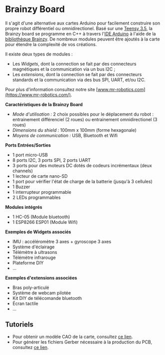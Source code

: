 # Brainzy Board

Il s'agit d'une alternative aux cartes Arduino pour facilement construire son propre robot différentiel ou omnidirectionel. Basé sur une [Teensy 3.5](https://www.pjrc.com/store/teensy35.html), la Brainzy board se programme en C++ à travers l'[IDE Arduino](https://www.arduino.cc/en/Main/Software) à l'aide de la [bibliothèque Brainzy](https://github.com/WhoIsMrRobotics/brainzy-library). De nombreux modules peuvent être ajoutés à la carte pour étendre la complexité de vos créations.

Il existe deux types de modules :
* Les *Widgets*, dont la connection se fait par des connecteurs magnétiques et la communication via un bus I2C ;
* Les *extensions*, dont la connection se fait par des connecteurs standards et la communication via des bus SPI, UART, et/ou I2C.

Pour plus d'information consultez notre site [www.mr-robotics.com](https://www.mr-robotics.com/).

**Caractéristiques de la Brainzy Board**

* *Mode d'utilisation :* 2 choix possibles pour le déplacement du robot : entrainement différenciel (2 roues) ou entrainement omnidirectionel (3 roues)
* *Dimensions du shield :* 100mm x 100mm (forme hexagonale)
* *Moyens de communication :* USB, Bluetooth et Wifi

**Ports Entrées/Sorties**

* 1 port micro-USB
* 8 ports I2C, 3 ports SPI, 2 ports UART
* 3 ports pour des moteurs DC dotés de codeurs incrémentaux (deux channels)
* 1 lecteur de carte nano-SD
* 1 port pour vérifier l'état de charge de la batterie (jusqu'à 3 cellules)
* 1 Buzzer
* 1 interrupteur programmable
* 2 LEDs programmables

**Modules intégrés**

* 1 HC-05 (Module bluetooth)
* 1 ESP8266 ESP01 (Module Wifi)

**Exemples de Widgets associés**

* IMU : accéléromètre 3 axes + gyroscope 3 axes
* Système d'éclairage
* Télémètre à ultrasons
* Télémètre infrarouge
* Plateforme DIY
* ...

**Exemples d'extensions associées**

* Bras poly-articulé
* Système de webcam pilotée
* Kit DIY de télécomande bluetooth
* Écran tactile
* ...

## Tutoriels

* Pour obtenir un modèle CAO de la carte, consultez [ce lien](https://www.youtube.com/watch?v=ekHAkWB-WTM).
* Pour générer les fichiers Gerber nécessaire à la production du PCB, consultez [ce lien](https://learn.sparkfun.com/tutorials/designing-pcbs-advanced-smd/gerber-generation).
